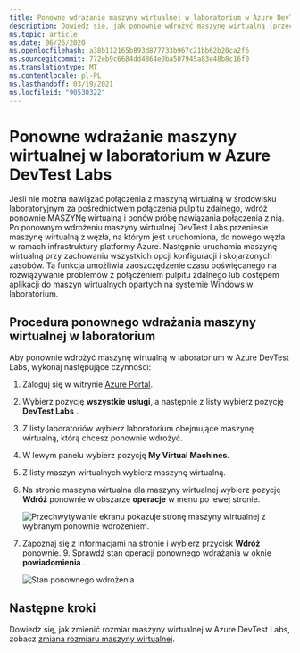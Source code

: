 ```yaml
---
title: Ponowne wdrażanie maszyny wirtualnej w laboratorium w Azure DevTest Labs | Microsoft Docs
description: Dowiedz się, jak ponownie wdrożyć maszynę wirtualną (przechodź z jednego węzła platformy Azure do innego) w Azure DevTest Labs.
ms.topic: article
ms.date: 06/26/2020
ms.openlocfilehash: a38b112165b893d877733b967c21bb62b20ca2f6
ms.sourcegitcommit: 772eb9c6684dd4864e0ba507945a83e48b8c16f0
ms.translationtype: MT
ms.contentlocale: pl-PL
ms.lasthandoff: 03/19/2021
ms.locfileid: "90530322"
---
```

# <a name="redeploy-a-vm-in-a-lab-in-azure-devtest-labs"></a>Ponowne wdrażanie maszyny wirtualnej w laboratorium w Azure DevTest Labs
Jeśli nie można nawiązać połączenia z maszyną wirtualną w środowisku laboratoryjnym za pośrednictwem połączenia pulpitu zdalnego, wdróż ponownie MASZYNę wirtualną i ponów próbę nawiązania połączenia z nią. Po ponownym wdrożeniu maszyny wirtualnej DevTest Labs przeniesie maszynę wirtualną z węzła, na którym jest uruchomiona, do nowego węzła w ramach infrastruktury platformy Azure. Następnie uruchamia maszynę wirtualną przy zachowaniu wszystkich opcji konfiguracji i skojarzonych zasobów. Ta funkcja umożliwia zaoszczędzenie czasu poświęcanego na rozwiązywanie problemów z połączeniem pulpitu zdalnego lub dostępem aplikacji do maszyn wirtualnych opartych na systemie Windows w laboratorium. 

## <a name="steps-to-redeploy-a-vm-in-a-lab"></a>Procedura ponownego wdrażania maszyny wirtualnej w laboratorium 
Aby ponownie wdrożyć maszynę wirtualną w laboratorium w Azure DevTest Labs, wykonaj następujące czynności: 

1. Zaloguj się w witrynie [Azure Portal](https://portal.azure.com).
2. Wybierz pozycję **wszystkie usługi**, a następnie z listy wybierz pozycję **DevTest Labs** .
3. Z listy laboratoriów wybierz laboratorium obejmujące maszynę wirtualną, którą chcesz ponownie wdrożyć.  
4. W lewym panelu wybierz pozycję **My Virtual Machines**. 
5. Z listy maszyn wirtualnych wybierz maszynę wirtualną.
6. Na stronie maszyna wirtualna dla maszyny wirtualnej wybierz pozycję **Wdróż** ponownie w obszarze **operacje** w menu po lewej stronie.

    ![Przechwytywanie ekranu pokazuje stronę maszyny wirtualnej z wybranym ponownie wdrożeniem.](media/devtest-lab-redeploy-vm/redeploy.png)
7. Zapoznaj się z informacjami na stronie i wybierz przycisk **Wdróż** ponownie. 9. Sprawdź stan operacji ponownego wdrażania w oknie **powiadomienia** .

    ![Stan ponownego wdrożenia](media/devtest-lab-redeploy-vm/redeploy-status.png)

## <a name="next-steps"></a>Następne kroki
Dowiedz się, jak zmienić rozmiar maszyny wirtualnej w Azure DevTest Labs, zobacz [zmiana rozmiaru maszyny wirtualnej](devtest-lab-resize-vm.md).


